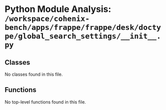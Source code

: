 # Python Module Analysis: `/workspace/cohenix-bench/apps/frappe/frappe/desk/doctype/global_search_settings/__init__.py`

## Classes

No classes found in this file.


## Functions

No top-level functions found in this file.
